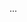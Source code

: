 <!--
Thanks for taking the time to create a pull request!
Before you send it, could you please give a short description of your changes below?
Did you test your changes, and doesn't it break anything?
-->

...
